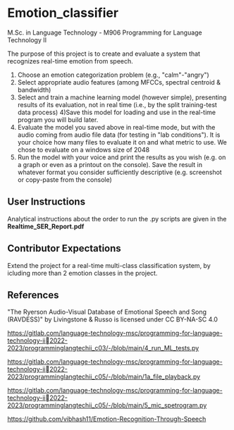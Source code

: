 # Emotion_classifier
M.Sc. in Language Technology - M906 Programming for Language Technology II

The purpose of this project is to create and evaluate a system that recognizes real-time emotion from speech. 
1) Choose an emotion categorization problem (e.g., "calm"-"angry")
2) Select appropriate audio features (among MFCCs, spectral centroid & bandwidth)
3) Select and train a machine learning model (however simple), presenting results of its evaluation, not in real time (i.e., by the split training-test data process)
4)Save this model for loading and use in the real-time program you will build later.
5) Evaluate the model you saved above in real-time mode, but with the audio coming from audio file data (for testing in "lab conditions"). It is your choice how many files to evaluate it on and what metric to use. We chose to evaluate on a windows size of 2048
6) Run the model with your voice and print the results as you wish (e.g. on a graph or even as a printout on the console). Save the result in whatever format you consider sufficiently descriptive (e.g. screenshot or copy-paste from the console)

## User Instructions
Analytical instructions about the order to run the .py scripts are given in the **Realtime_SER_Report.pdf**

## Contributor Expectations
Extend the project for a  real-time multi-class classification system, by icluding more than 2 emotion classes in the project.

## References
"The Ryerson Audio-Visual Database of Emotional Speech and Song (RAVDESS)" by Livingstone & Russo is licensed under CC BY-NA-SC 4.0

https://gitlab.com/language-technology-msc/programming-for-language-technology-ii2022-2023/programminglangtechii_c03/-/blob/main/4_run_ML_tests.py

https://gitlab.com/language-technology-msc/programming-for-language-technology-ii2022-2023/programminglangtechii_c05/-/blob/main/1a_file_playback.py

https://gitlab.com/language-technology-msc/programming-for-language-technology-ii2022-2023/programminglangtechii_c05/-/blob/main/5_mic_spetrogram.py

https://github.com/vibhash11/Emotion-Recognition-Through-Speech
